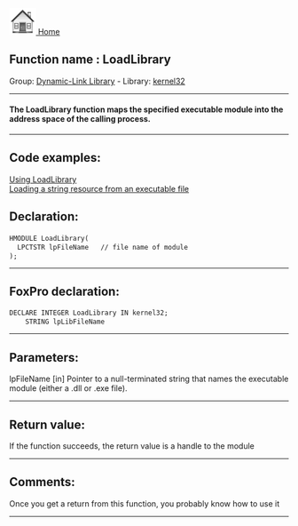 [<img src="../../images/home.png"> Home ](https://github.com/VFPX/Win32API)  

## Function name : LoadLibrary
Group: [Dynamic-Link Library](../../functions_group.md#Dynamic-Link_Library)  -  Library: [kernel32](../../libraries.md#kernel32)  
***  


#### The LoadLibrary function maps the specified executable module into the address space of the calling process.


***  


## Code examples:
[Using LoadLibrary](../../samples/sample_007.md)  
[Loading a string resource from an executable file](../../samples/sample_213.md)  

## Declaration:
```foxpro  
HMODULE LoadLibrary(
  LPCTSTR lpFileName   // file name of module
);  
```  
***  


## FoxPro declaration:
```foxpro  
DECLARE INTEGER LoadLibrary IN kernel32;
	STRING lpLibFileName  
```  
***  


## Parameters:
lpFileName 
[in] Pointer to a null-terminated string that names the executable module (either a .dll or .exe file).  
***  


## Return value:
If the function succeeds, the return value is a handle to the module  
***  


## Comments:
Once you get a return from this function, you probably know how to use it  
  
***  

